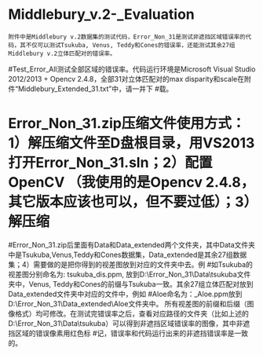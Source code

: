 # Middlebury_v.2-_Evaluation

    附件中是Middlebury v.2数据集的测试代码，Error_Non_31是测试非遮挡区域错误率的代码，其不仅可以测试Tsukuba, Venus, Teddy和Cones的错误率，还能测试其余27组Middlebury v.2立体匹配对的错误率。
#Test_Error_All测试全部区域的错误率。代码运行环境是Microsoft Visual Studio 2012/2013 + Opencv 2.4.8，全部31对立体匹配对的max disparity和scale在附件“Middlebury_Extended_31.txt”中，请一并下
#载。
#    Error_Non_31.zip压缩文件使用方式：1）解压缩文件至D盘根目录，用VS2013打开Error_Non_31.sln；2）配置OpenCV （我使用的是Opencv 2.4.8，其它版本应该也可以，但不要过低）；3）解压缩
#Error_Non_31.zip后里面有Data和Data_extended两个文件夹，其中Data文件夹中是Tsukuba,Venus,Teddy和Cones数据集，Data_extended是其余27组数据集；4）需要做的是把你得到的视差图放到对应的文件夹中去。例
#如Tsukuba的视差图分别命名为: tsukuba_dis.ppm, 放到D:\Error_Non_31\Data\tsukuba文件夹中，Venus, Teddy和Cones的前缀与Tsukuba一致。其余27组立体匹配对放到Data_extended文件夹中对应的文件中，例如
#Aloe命名为：_Aloe.ppm放到D:\Error_Non_31\Data_extended\Aloe文件夹中。
    所有视差图的前缀和后缀（图像格式）均可修改。在测试完错误率之后，查看对应路径的文件夹（比如上述的D:\Error_Non_31\Data\tsukuba）可以得到非遮挡区域错误率的图像，其中非遮挡区域的错误像素用红色标
#记，错误率和代码运行出来的非遮挡错误率是一致的。
